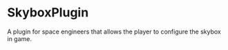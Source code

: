 # SkyboxPlugin
 
A plugin for space engineers that allows the player to configure the skybox in game.
